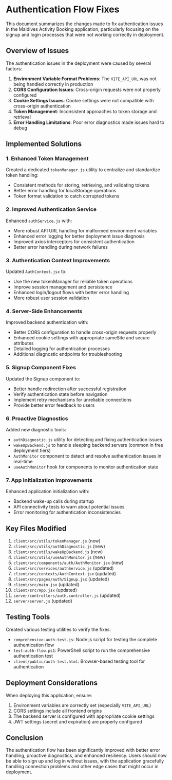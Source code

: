 # Authentication Flow Fixes

This document summarizes the changes made to fix authentication issues in the Maldives Activity Booking application, particularly focusing on the signup and login processes that were not working correctly in deployment.

## Overview of Issues

The authentication issues in the deployment were caused by several factors:

1. **Environment Variable Format Problems**: The `VITE_API_URL` was not being handled correctly in production
2. **CORS Configuration Issues**: Cross-origin requests were not properly configured
3. **Cookie Settings Issues**: Cookie settings were not compatible with cross-origin authentication
4. **Token Management**: Inconsistent approaches to token storage and retrieval
5. **Error Handling Limitations**: Poor error diagnostics made issues hard to debug

## Implemented Solutions

### 1. Enhanced Token Management

Created a dedicated `tokenManager.js` utility to centralize and standardize token handling:
- Consistent methods for storing, retrieving, and validating tokens
- Better error handling for localStorage operations
- Token format validation to catch corrupted tokens

### 2. Improved Authentication Service

Enhanced `authService.js` with:
- More robust API URL handling for malformed environment variables
- Enhanced error logging for better deployment issue diagnosis
- Improved axios interceptors for consistent authentication
- Better error handling during network failures

### 3. Authentication Context Improvements

Updated `AuthContext.jsx` to:
- Use the new tokenManager for reliable token operations
- Improve session management and persistence
- Enhanced login/logout flows with better error handling
- More robust user session validation

### 4. Server-Side Enhancements

Improved backend authentication with:
- Better CORS configuration to handle cross-origin requests properly
- Enhanced cookie settings with appropriate sameSite and secure attributes
- Detailed logging for authentication processes
- Additional diagnostic endpoints for troubleshooting

### 5. Signup Component Fixes

Updated the Signup component to:
- Better handle redirection after successful registration
- Verify authentication state before navigation
- Implement retry mechanisms for unreliable connections
- Provide better error feedback to users

### 6. Proactive Diagnostics

Added new diagnostic tools:
- `authDiagnostic.js` utility for detecting and fixing authentication issues
- `wakeUpBackend.js` to handle sleeping backend servers (common in free deployment tiers)
- `AuthMonitor` component to detect and resolve authentication issues in real-time
- `useAuthMonitor` hook for components to monitor authentication state

### 7. App Initialization Improvements

Enhanced application initialization with:
- Backend wake-up calls during startup
- API connectivity tests to warn about potential issues
- Error monitoring for authentication inconsistencies

## Key Files Modified

1. `client/src/utils/tokenManager.js` (new)
2. `client/src/utils/authDiagnostic.js` (new)
3. `client/src/utils/wakeUpBackend.js` (new)
4. `client/src/utils/useAuthMonitor.js` (new)
5. `client/src/components/auth/AuthMonitor.jsx` (new)
6. `client/src/services/authService.js` (updated)
7. `client/src/contexts/AuthContext.jsx` (updated)
8. `client/src/pages/auth/Signup.jsx` (updated)
9. `client/src/main.jsx` (updated)
10. `client/src/App.jsx` (updated)
11. `server/controllers/auth.controller.js` (updated)
12. `server/server.js` (updated)

## Testing Tools

Created various testing utilities to verify the fixes:
- `comprehensive-auth-test.js`: Node.js script for testing the complete authentication flow
- `test-auth-flow.ps1`: PowerShell script to run the comprehensive authentication test
- `client/public/auth-test.html`: Browser-based testing tool for authentication

## Deployment Considerations

When deploying this application, ensure:

1. Environment variables are correctly set (especially `VITE_API_URL`)
2. CORS settings include all frontend origins
3. The backend server is configured with appropriate cookie settings
4. JWT settings (secret and expiration) are properly configured

## Conclusion

The authentication flow has been significantly improved with better error handling, proactive diagnostics, and enhanced resiliency. Users should now be able to sign up and log in without issues, with the application gracefully handling connection problems and other edge cases that might occur in deployment.
